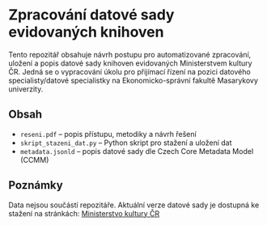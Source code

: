 # Zpracování datové sady evidovaných knihoven 

Tento repozitář obsahuje návrh postupu pro automatizované zpracování, uložení a popis datové sady knihoven evidovaných Ministerstvem kultury ČR. Jedná se o vypracování úkolu pro přijímací řízení na pozici datového specialisty/datové specialistky na Ekonomicko-správní fakultě Masarykovy univerzity.

## Obsah
- `reseni.pdf` – popis přístupu, metodiky a návrh řešení
- `skript_stazeni_dat.py` – Python skript pro stažení a uložení dat
- `metadata.jsonld` – popis datové sady dle Czech Core Metadata Model (CCMM)

## Poznámky
Data nejsou součástí repozitáře.
Aktuální verze datové sady je dostupná ke stažení na stránkách: [Ministerstvo kultury ČR]( https://mk.gov.cz/evidence-knihoven-adresar-knihoven-evidovanych-ministerstvem-kultury-a-souvisejici-informace-cs-341)
